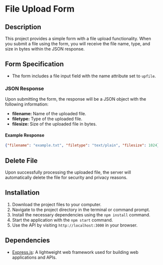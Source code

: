 # File Upload Form
## Description
This project provides a simple form with a file upload functionality. When you submit a file using the form, you will receive the file name, type, and size in bytes within the JSON response.
## Form Specification
- The form includes a file input field with the name attribute set to `upfile`.
### JSON Response
Upon submitting the form, the response will be a JSON object with the following information:
- **filename:** Name of the uploaded file.
- **filetype:** Type of the uploaded file.
- **filesize:** Size of the uploaded file in bytes.
#### Example Response
```json
{"filename": "example.txt", "filetype": "text/plain", "filesize": 1024}
```
## Delete File
Upon successfully processing the uploaded file, the server will automatically delete the file for security and privacy reasons.
## Installation
1. Download the project files to your computer.
2. Navigate to the project directory in the terminal or command prompt.
3. Install the necessary dependencies using the `npm install` command.
4. Start the application with the `npm start` command.
5. Use the API by visiting `http://localhost:3000` in your browser.
## Dependencies
- [Express.js](https://expressjs.com/): A lightweight web framework used for building web applications and APIs.
